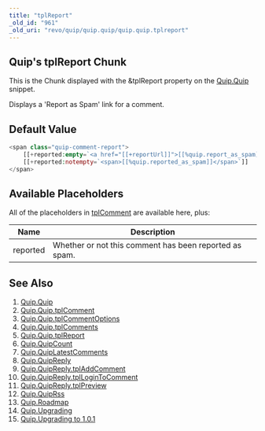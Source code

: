 ```yaml
---
title: "tplReport"
_old_id: "961"
_old_uri: "revo/quip/quip.quip/quip.quip.tplreport"
---
```


## Quip's tplReport Chunk

This is the Chunk displayed with the &tplReport property on the [Quip.Quip](/extras/revo/quip/quip.quip "Quip.Quip") snippet.

Displays a 'Report as Spam' link for a comment.

## Default Value

``` php 
<span class="quip-comment-report">
    [[+reported:empty=`<a href="[[+reportUrl]]">[[%quip.report_as_spam]]</a>`]]
    [[+reported:notempty=`<span>[[%quip.reported_as_spam]]</span>`]]
</span>
```

## Available Placeholders

All of the placeholders in [tplComment](/extras/revo/quip/quip.quip/quip.quip.tplcomment "Quip.Quip.tplComment") are available here, plus:

| Name | Description |
|------|-------------|
| reported | Whether or not this comment has been reported as spam. |

## See Also

1. [Quip.Quip](/extras/revo/quip/quip.quip)
  1. [Quip.Quip.tplComment](/extras/revo/quip/quip.quip/quip.quip.tplcomment)
  2. [Quip.Quip.tplCommentOptions](/extras/revo/quip/quip.quip/quip.quip.tplcommentoptions)
  3. [Quip.Quip.tplComments](/extras/revo/quip/quip.quip/quip.quip.tplcomments)
  4. [Quip.Quip.tplReport](/extras/revo/quip/quip.quip/quip.quip.tplreport)
2. [Quip.QuipCount](/extras/revo/quip/quip.quipcount)
3. [Quip.QuipLatestComments](/extras/revo/quip/quip.quiplatestcomments)
4. [Quip.QuipReply](/extras/revo/quip/quip.quipreply)
  1. [Quip.QuipReply.tplAddComment](/extras/revo/quip/quip.quipreply/quip.quipreply.tpladdcomment)
  2. [Quip.QuipReply.tplLoginToComment](/extras/revo/quip/quip.quipreply/quip.quipreply.tpllogintocomment)
  3. [Quip.QuipReply.tplPreview](/extras/revo/quip/quip.quipreply/quip.quipreply.tplpreview)
5. [Quip.QuipRss](/extras/revo/quip/quip.quiprss)
6. [Quip.Roadmap](/extras/revo/quip/quip.roadmap)
7. [Quip.Upgrading](/extras/revo/quip/quip.upgrading)
  1. [Quip.Upgrading to 1.0.1](/extras/revo/quip/quip.upgrading/quip.upgrading-to-1.0.1)
